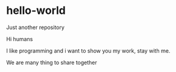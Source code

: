 # hello-world
Just another repository

Hi humans

I like programming and i want to show you my work, stay with me.

We are many thing to share together

